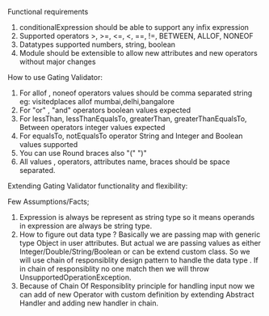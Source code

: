 Functional requirements
1. conditionalExpression should be able to support any infix expression
2. Supported operators >, >=, <=, <, ==, !=, BETWEEN, ALLOF, NONEOF
3. Datatypes supported numbers, string, boolean
4. Module should be extensible to allow new attributes and new operators without major changes


How to use Gating Validator:

1. For allof , noneof operators values should be comma separated string
    eg: visitedplaces allof mumbai,delhi,bangalore
2. For "or" , "and" operators boolean values expected
3. For lessThan, lessThanEqualsTo, greaterThan, greaterThanEqualsTo, Between operators integer values expected
4. For equalsTo, notEqualsTo operator String and Integer and Boolean values supported
5. You can use Round braces also "(" ")"
6. All values , operators, attributes name, braces should be space separated.


Extending Gating Validator functionality and flexibility:

Few Assumptions/Facts;
1. Expression is always be represent as string type so it means operands in expression are always be string type.
2. How to figure out data type ?
    Basically we are passing map with generic type Object in user attributes. But actual we are passing values
    as  either Integer/Double/String/Boolean or can be extend custom class. So we will use chain of responsiblity design
    pattern to handle the data type . If in chain of responsiblity no one match then we will throw UnsupportedOperationException.
3. Because of Chain Of Responsiblity principle for handling input now we can add of new Operator with custom definition by extending Abstract Handler and adding new handler in chain.